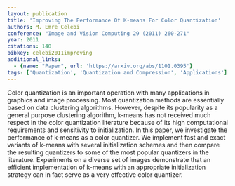 ```yaml
---
layout: publication
title: 'Improving The Performance Of K-means For Color Quantization'
authors: M. Emre Celebi
conference: "Image and Vision Computing 29 (2011) 260-271"
year: 2011
citations: 140
bibkey: celebi2011improving
additional_links:
  - {name: "Paper", url: 'https://arxiv.org/abs/1101.0395'}
tags: ['Quantization', 'Quantization and Compression', 'Applications']
---
```

Color quantization is an important operation with many applications in
graphics and image processing. Most quantization methods are essentially based
on data clustering algorithms. However, despite its popularity as a general
purpose clustering algorithm, k-means has not received much respect in the
color quantization literature because of its high computational requirements
and sensitivity to initialization. In this paper, we investigate the
performance of k-means as a color quantizer. We implement fast and exact
variants of k-means with several initialization schemes and then compare the
resulting quantizers to some of the most popular quantizers in the literature.
Experiments on a diverse set of images demonstrate that an efficient
implementation of k-means with an appropriate initialization strategy can in
fact serve as a very effective color quantizer.
